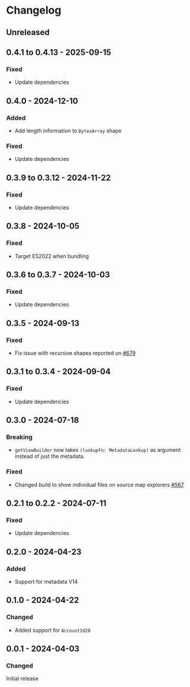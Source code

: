 # Changelog

## Unreleased

## 0.4.1 to 0.4.13 - 2025-09-15

### Fixed

- Update dependencies

## 0.4.0 - 2024-12-10

### Added

- Add length information to `BytesArray` shape

### Fixed

- Update dependencies

## 0.3.9 to 0.3.12 - 2024-11-22

### Fixed

- Update dependencies

## 0.3.8 - 2024-10-05

### Fixed

- Target ES2022 when bundling

## 0.3.6 to 0.3.7 - 2024-10-03

### Fixed

- Update dependencies

## 0.3.5 - 2024-09-13

### Fixed

- Fix issue with recursive shapes reported on [#679](https://github.com/polkadot-api/polkadot-api/issues/679)

## 0.3.1 to 0.3.4 - 2024-09-04

### Fixed

- Update dependencies

## 0.3.0 - 2024-07-18

### Breaking

- `getViewBuilder` now takes `(lookupFn: MetadataLookup)` as argument instead of just the metadata.

### Fixed

- Changed build to show individual files on source map explorers [#567](https://github.com/polkadot-api/polkadot-api/pull/567)

## 0.2.1 to 0.2.2 - 2024-07-11

### Fixed

- Update dependencies

## 0.2.0 - 2024-04-23

### Added

- Support for metadata V14

## 0.1.0 - 2024-04-22

### Changed

- Added support for `AccountId20`

## 0.0.1 - 2024-04-03

### Changed

Initial release
